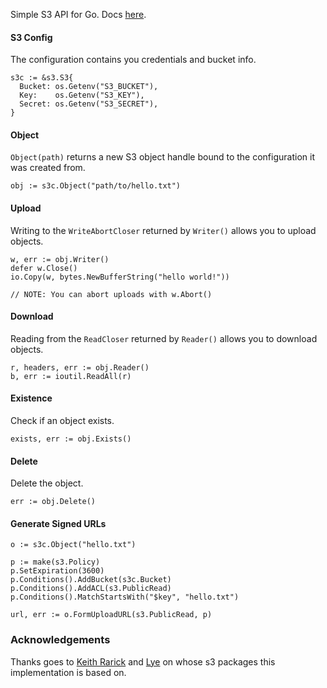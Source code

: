 Simple S3 API for Go. Docs [here](http://godoc.org/github.com/eaigner/s3).

#### S3 Config

The configuration contains you credentials and bucket info.

```
s3c := &s3.S3{
  Bucket: os.Getenv("S3_BUCKET"),
  Key:    os.Getenv("S3_KEY"),
  Secret: os.Getenv("S3_SECRET"),
}
```

#### Object

`Object(path)` returns a new S3 object handle bound to the configuration it was created from.

```
obj := s3c.Object("path/to/hello.txt")
```

#### Upload

Writing to the `WriteAbortCloser` returned by `Writer()` allows you to upload objects.

```
w, err := obj.Writer()
defer w.Close()
io.Copy(w, bytes.NewBufferString("hello world!"))

// NOTE: You can abort uploads with w.Abort()
```

#### Download

Reading from the `ReadCloser` returned by `Reader()` allows you to download objects.

```
r, headers, err := obj.Reader()
b, err := ioutil.ReadAll(r)
```

#### Existence

Check if an object exists.

```
exists, err := obj.Exists()
```

#### Delete

Delete the object.

```
err := obj.Delete()
```

#### Generate Signed URLs

```
o := s3c.Object("hello.txt")

p := make(s3.Policy)
p.SetExpiration(3600)
p.Conditions().AddBucket(s3c.Bucket)
p.Conditions().AddACL(s3.PublicRead)
p.Conditions().MatchStartsWith("$key", "hello.txt")

url, err := o.FormUploadURL(s3.PublicRead, p)
```

### Acknowledgements

Thanks goes to [Keith Rarick](https://github.com/kr) and [Lye](https://github.com/lye) on whose s3 packages this implementation is based on.
